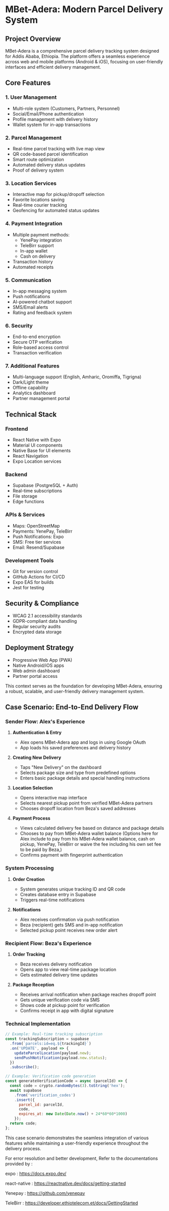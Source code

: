 # MBet-Adera: Modern Parcel Delivery System

## Project Overview
MBet-Adera is a comprehensive parcel delivery tracking system designed for Addis Ababa, Ethiopia. The platform offers a seamless experience across web and mobile platforms (Android & iOS), focusing on user-friendly interfaces and efficient delivery management.

## Core Features

### 1. User Management
- Multi-role system (Customers, Partners, Personnel)
- Social/Email/Phone authentication
- Profile management with delivery history
- Wallet system for in-app transactions

### 2. Parcel Management
- Real-time parcel tracking with live map view
- QR code-based parcel identification
- Smart route optimization
- Automated delivery status updates
- Proof of delivery system

### 3. Location Services
- Interactive map for pickup/dropoff selection
- Favorite locations saving
- Real-time courier tracking
- Geofencing for automated status updates

### 4. Payment Integration
- Multiple payment methods:
  - YenePay integration
  - TeleBirr support
  - In-app wallet
  - Cash on delivery
- Transaction history
- Automated receipts

### 5. Communication
- In-app messaging system
- Push notifications
- AI-powered chatbot support
- SMS/Email alerts
- Rating and feedback system

### 6. Security
- End-to-end encryption
- Secure OTP verification
- Role-based access control
- Transaction verification

### 7. Additional Features
- Multi-language support (English, Amharic, Oromiffa, Tigrigna)
- Dark/Light theme
- Offline capability
- Analytics dashboard
- Partner management portal

## Technical Stack

### Frontend
- React Native with Expo
- Material UI components
- Native Base for UI elements
- React Navigation
- Expo Location services

### Backend
- Supabase (PostgreSQL + Auth)
- Real-time subscriptions
- File storage
- Edge functions

### APIs & Services
- Maps: OpenStreetMap
- Payments: YenePay, TeleBirr
- Push Notifications: Expo
- SMS: Free tier services
- Email: Resend/Supabase

### Development Tools
- Git for version control
- GitHub Actions for CI/CD
- Expo EAS for builds
- Jest for testing

## Security & Compliance
- WCAG 2.1 accessibility standards
- GDPR-compliant data handling
- Regular security audits
- Encrypted data storage

## Deployment Strategy
- Progressive Web App (PWA)
- Native Android/iOS apps
- Web admin dashboard
- Partner portal access

This context serves as the foundation for developing MBet-Adera, ensuring a robust, scalable, and user-friendly delivery management system.

## Case Scenario: End-to-End Delivery Flow

### Sender Flow: Alex's Experience

1. **Authentication & Entry**
   - Alex opens MBet-Adera app and logs in using Google OAuth
   - App loads his saved preferences and delivery history

2. **Creating New Delivery**
   - Taps "New Delivery" on the dashboard
   - Selects package size and type from predefined options
   - Enters basic package details and special handling instructions

3. **Location Selection**
   - Opens interactive map interface
   - Selects nearest pickup point from verified MBet-Adera partners
   - Chooses dropoff location from Beza's saved addresses

4. **Payment Process**
   - Views calculated delivery fee based on distance and package details
   - Chooses to pay from MBet-Adera wallet balance (Options here for Alex include to pay from his MBet-Adera wallet balance, cash on pickup, YenePay, TeleBirr or waive the fee including his own set fee to be paid by Beza,)
   - Confirms payment with fingerprint authentication

### System Processing

1. **Order Creation**
   - System generates unique tracking ID and QR code
   - Creates database entry in Supabase
   - Triggers real-time notifications

2. **Notifications**
   - Alex receives confirmation via push notification
   - Beza (recipient) gets SMS and in-app notification
   - Selected pickup point receives new order alert

### Recipient Flow: Beza's Experience

1. **Order Tracking**
   - Beza receives delivery notification
   - Opens app to view real-time package location
   - Gets estimated delivery time updates

2. **Package Reception**
   - Receives arrival notification when package reaches dropoff point
   - Gets unique verification code via SMS
   - Shows code at pickup point for verification
   - Confirms receipt in app with digital signature

### Technical Implementation

```javascript
// Example: Real-time tracking subscription
const trackingSubscription = supabase
  .from(`parcels:id=eq.${trackingId}`)
  .on('UPDATE', payload => {
    updateParcelLocation(payload.new);
    sendPushNotification(payload.new.status);
  })
  .subscribe();

// Example: Verification code generation
const generateVerificationCode = async (parcelId) => {
  const code = crypto.randomBytes(3).toString('hex');
  await supabase
    .from('verification_codes')
    .insert({
      parcel_id: parcelId,
      code,
      expires_at: new Date(Date.now() + 24*60*60*1000)
    });
  return code;
};
```

This case scenario demonstrates the seamless integration of various features while maintaining a user-friendly experience throughout the delivery process.


For error resolution and better development, Refer to the documentations provided by :

expo : https://docs.expo.dev/

react-native : https://reactnative.dev/docs/getting-started

Yenepay : https://github.com/yenepay

TeleBirr : https://developer.ethiotelecom.et/docs/GettingStarted



